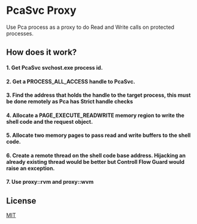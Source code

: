 # PcaSvc Proxy

Use Pca process as a proxy to do Read and Write calls on protected processes.

## How does it work?

#### 1. Get PcaSvc svchost.exe process id.
#### 2. Get a PROCESS_ALL_ACCESS handle to PcaSvc.
#### 3. Find the address that holds the handle to the target process, this must be done remotely as Pca has Strict handle checks
#### 4. Allocate a PAGE_EXECUTE_READWRITE memory region to write the shell code and the request object.
#### 5. Allocate two memory pages to pass read and write buffers to the shell code.
#### 6. Create a remote thread on the shell code base address. Hijacking an already existing thread would be better but Controll Flow Guard would raise an exception.
#### 7. Use proxy::rvm and proxy::wvm

## License
[MIT](https://choosealicense.com/licenses/mit/)
